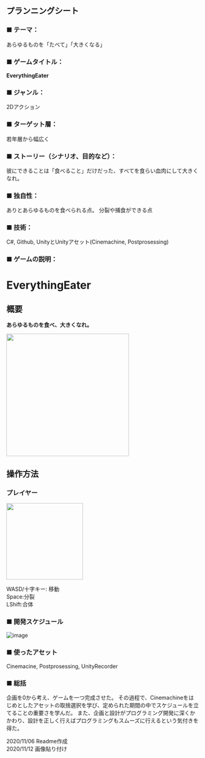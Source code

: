 

## プランニングシート

### ■ テーマ：  
あらゆるものを「たべて」「大きくなる」

### ■ ゲームタイトル：
**EverythingEater**

### ■ ジャンル：
2Dアクション

### ■ ターゲット層：
若年層から幅広く

### ■ ストーリー（シナリオ、目的など）：
彼にできることは「食べること」だけだった、すべてを食らい血肉にして大きくなれ。

### ■ 独自性：
ありとあらゆるものを食べられる点。
分裂や捕食ができる点

### ■ 技術：
C#, Github, UnityとUnityアセット(Cinemachine, Postprosessing)

### ■ ゲームの説明：

# EverythingEater

## 概要
**あらゆるものを食べ、大きくなれ。**

<img src="https://user-images.githubusercontent.com/66996129/98928695-71e45200-251d-11eb-90db-9879c54884ee.png" width="320px">

## 操作方法
### プレイヤー

<img src="https://user-images.githubusercontent.com/66996129/98929051-f0d98a80-251d-11eb-8d5e-916f060e7675.png" width="200px">


WASD/十字キー: 移動  
Space:分裂  
LShift:合体  
### ■ 開発スケジュール
![image](https://user-images.githubusercontent.com/66996129/99039658-12448000-25cb-11eb-9a28-f96fafa236b9.png)


### ■ 使ったアセット
Cinemacine, Postprosessing, UnityRecorder

### ■ 総括
企画を0から考え、ゲームを一つ完成させた。
その過程で、Cinemachineをはじめとしたアセットの取捨選択を学び、定められた期間の中でスケジュールを立てることの重要さを学んだ。
また、企画と設計がプログラミング開発に深くかかわり、設計を正しく行えばプログラミングもスムーズに行えるという気付きを得た。


2020/11/06 Readme作成  
2020/11/12 画像貼り付け
